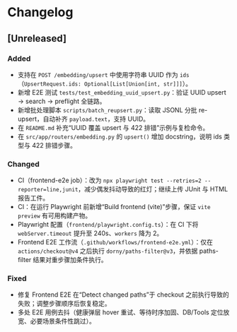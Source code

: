 # Changelog

## [Unreleased]

### Added
- 支持在 `POST /embedding/upsert` 中使用字符串 UUID 作为 `ids`（`UpsertRequest.ids: Optional[List[Union[int, str]]]`）。
- 新增 E2E 测试 `tests/test_embedding_uuid_upsert.py`：验证 UUID upsert → search → preflight 全链路。
- 新增批处理脚本 `scripts/batch_reupsert.py`：读取 JSONL 分批 re-upsert，自动补齐 `payload.text`，支持 UUID。
- 在 `README.md` 补充“UUID 覆盖 upsert 与 422 排错”示例与复检命令。
- 在 `src/app/routers/embedding.py` 的 `upsert()` 增加 docstring，说明 ids 类型与 422 排错步骤。

### Changed
- CI（frontend-e2e job）：改为 `npx playwright test --retries=2 --reporter=line,junit`，减少偶发抖动导致的红灯；继续上传 JUnit 与 HTML 报告工件。
- CI：在运行 Playwright 前新增“Build frontend (vite)”步骤，保证 `vite preview` 有可用构建产物。
- Playwright 配置（`frontend/playwright.config.ts`）：在 CI 下将 `webServer.timeout` 提升至 240s、`workers` 降为 2。
- Frontend E2E 工作流（`.github/workflows/frontend-e2e.yml`）：仅在 `actions/checkout@v4` 之后执行 `dorny/paths-filter@v3`，并依据 paths-filter 结果对重步骤加条件执行。

### Fixed
- 修复 Frontend E2E 在“Detect changed paths”于 checkout 之前执行导致的失败；调整步骤顺序后恢复稳定。
- 多处 E2E 用例去抖（健康弹层 hover 重试、等待时序加固、DB/Tools 定位放宽、必要场景条件性跳过）。
